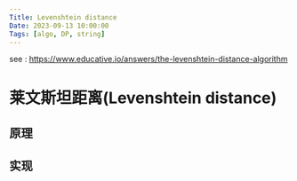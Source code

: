 ```yaml
---
Title: Levenshtein distance
Date: 2023-09-13 10:00:00
Tags: [algo, DP, string]
---
```


see : https://www.educative.io/answers/the-levenshtein-distance-algorithm

# 莱文斯坦距离(Levenshtein distance)

## 原理

## 实现

